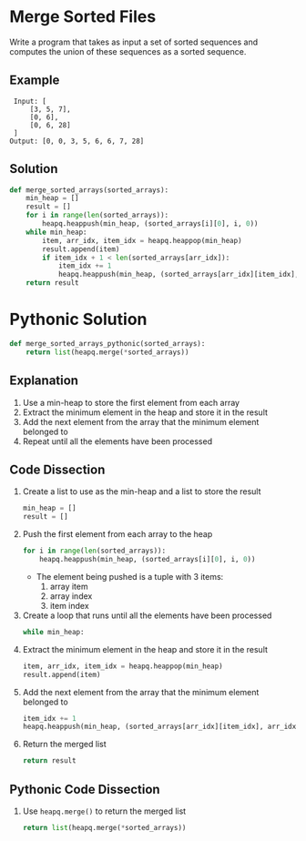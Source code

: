 # Merge Sorted Files
Write a program that takes as input a set of sorted sequences and computes the union of these sequences as a sorted sequence.

## Example
```
 Input: [
     [3, 5, 7],
     [0, 6],
     [0, 6, 28]
 ]
Output: [0, 0, 3, 5, 6, 6, 7, 28]
```

## Solution
```python
def merge_sorted_arrays(sorted_arrays):
    min_heap = []
    result = []
    for i in range(len(sorted_arrays)):
        heapq.heappush(min_heap, (sorted_arrays[i][0], i, 0))
    while min_heap:
        item, arr_idx, item_idx = heapq.heappop(min_heap)
        result.append(item)
        if item_idx + 1 < len(sorted_arrays[arr_idx]):
            item_idx += 1
            heapq.heappush(min_heap, (sorted_arrays[arr_idx][item_idx], arr_idx, item_idx))
    return result
```

# Pythonic Solution
```python
def merge_sorted_arrays_pythonic(sorted_arrays):
    return list(heapq.merge(*sorted_arrays))
```

## Explanation
1. Use a min-heap to store the first element from each array
2. Extract the minimum element in the heap and store it in the result
3. Add the next element from the array that the minimum element belonged to
4. Repeat until all the elements have been processed

## Code Dissection
1. Create a list to use as the min-heap and a list to store the result
    ```python
    min_heap = []
    result = []
    ```
2. Push the first element from each array to the heap
    ```python
    for i in range(len(sorted_arrays)):
        heapq.heappush(min_heap, (sorted_arrays[i][0], i, 0))
    ```
    * The element being pushed is a tuple with 3 items:
        1. array item
        2. array index
        3. item index
3. Create a loop that runs until all the elements have been processed
    ```python
    while min_heap:
    ```
4. Extract the minimum element in the heap and store it in the result
    ```python
    item, arr_idx, item_idx = heapq.heappop(min_heap)
    result.append(item)
    ```
5. Add the next element from the array that the minimum element belonged to
    ```python
    item_idx += 1
    heapq.heappush(min_heap, (sorted_arrays[arr_idx][item_idx], arr_idx, item_idx))
    ```
6. Return the merged list
    ```python
    return result
    ```

## Pythonic Code Dissection
1. Use `heapq.merge()` to return the merged list
    ```python
    return list(heapq.merge(*sorted_arrays))
    ```